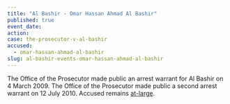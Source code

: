 ```yaml
---
title: "Al Bashir - Omar Hassan Ahmad Al Bashir"
published: true
event_date:
action:
case: the-prosecutor-v-al-bashir
accused:
  - omar-hassan-ahmad-al-bashir
slug: al-bashir-events-omar-hassan-ahmad-al-bashir
---
```


The Office of the Prosecutor made public an arrest warrant for Al Bashir on 4 March 2009. The Office of the Prosecutor made public a second arrest warrant on 12 July 2010. Accused remains [at-large](http://www.theguardian.com/world/2015/apr/27/sudan-bashir-elected-majority-vote).

